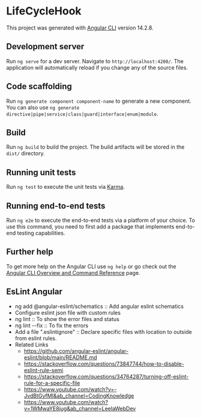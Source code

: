 # LifeCycleHook

This project was generated with [Angular CLI](https://github.com/angular/angular-cli) version 14.2.8.

## Development server

Run `ng serve` for a dev server. Navigate to `http://localhost:4200/`. The application will automatically reload if you change any of the source files.

## Code scaffolding

Run `ng generate component component-name` to generate a new component. You can also use `ng generate directive|pipe|service|class|guard|interface|enum|module`.

## Build

Run `ng build` to build the project. The build artifacts will be stored in the `dist/` directory.

## Running unit tests

Run `ng test` to execute the unit tests via [Karma](https://karma-runner.github.io).

## Running end-to-end tests

Run `ng e2e` to execute the end-to-end tests via a platform of your choice. To use this command, you need to first add a package that implements end-to-end testing capabilities.

## Further help

To get more help on the Angular CLI use `ng help` or go check out the [Angular CLI Overview and Command Reference](https://angular.io/cli) page.

## EsLint Angular
- ng add @angular-eslint/schematics :: Add angular eslint schematics
- Configure eslint json file with custom rules
- ng lint :: To show the error files and status
- ng lint --fix :: To fix the errors
- Add a file ".eslintignore" :: Declare specific files with location to outside from eslint rules.
- Related Links
  - https://github.com/angular-eslint/angular-eslint/blob/main/README.md
  - https://stackoverflow.com/questions/73847744/how-to-disable-eslint-rule-semi
  - https://stackoverflow.com/questions/34764287/turning-off-eslint-rule-for-a-specific-file
  - https://www.youtube.com/watch?v=-JvdBtGyfMI&ab_channel=CodingKnowledge
  - https://www.youtube.com/watch?v=1WMwaYE8jug&ab_channel=LeelaWebDev
